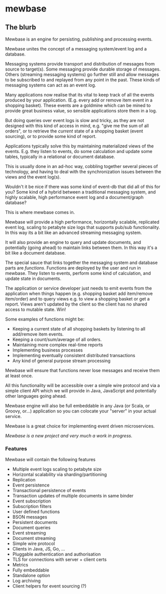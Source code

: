 # mewbase

## The blurb

Mewbase is an engine for persisting, publishing and processing events.

Mewbase unites the concept of a messaging system/event log and a database.

Messaging systems provide transport and distribution of messages from source to target(s). Some messaging
provide durable storage of messages. Others (streaming messaging systems) go further still and allow messages to be
subscribed to and replayed from any point in the past. These kinds of messaging systems can act as an event log.

Many applications now realise that its vital to keep track of all the events produced by your application. (E.g. every
add or remove item event in a shopping basket). These events are a goldmine which can be mined to provide great
business value, so sensible applications store them in a log.

But doing queries over event logs is slow and tricky, as they are not designed with this kind of access in mind,
e.g. "give me the sum of all orders", or to retrieve the *current* state of a shopping basket (event sourcing),
or to provide some kind of report.

Applications typically solve this by maintaining materialized views of the events. E.g. they listen to events, do some
calculation and update some tables, typically in a relational or document database.

This is usually done in an ad-hoc way, cobbling together several pieces of technology, and having to deal with the
synchronization issues between the views and the event log(s).

Wouldn't it be nice if there was some kind of event-db that did all of this for you? Some kind of a hybrid between a
traditional messaging system, and highly scalable, high performance event log and a document/graph database?

This is where mewbase comes in. 

Mewbase will provide a high performance, horizontally scalable, replicated event log, scaling to petabyte size logs
that supports pub/sub functionality. In this way its a bit like an advanced streaming messaging system.

It will also provide an engine to query and update documents, and potentially (going ahead) to maintain links between
 them. In this way it's a bit like a document database.
  
The special sauce that links together the messaging system and database parts are *functions*. Functions are deployed
  by the user and run in mewbase. They listen to events, perform some kind of calculation, and update state in
  documents.
  
The application or service developer just needs to emit events from the application when things happen (e.g. shopping
basket add item/remove item/order) and to query views e.g. to view a shopping basket or get a report. Views aren't
updated by the client so the client has no shared access to mutable state. Win!
  
Some examples of functions might be:
  
* Keeping a current state of all shopping baskets by listening to all add/remove item events.
* Keeping a count/sum/average of all orders.
* Maintaining more complex real-time reports
* Implementing business processes
* Implementing eventually consistent distributed transactions
* Any kind of general purpose stream processing

Mewbase will ensure that functions never lose messages and receive them at least once.

All this functionality will be accessible over a simple wire protocol and via a simple client API which we will
provide in Java, JavaScript and potentially other languages going ahead.

Mewbase engine will also be full embeddable in any Java (or Scala, or Groovy, or...) application so you can
colocate your "server" in your actual service.

Mewbase is a great choice for implementing event driven microservices.

*Mewbase is a new project and very much a work in progress.*

### Features

Mewbase will contain the following features

* Multiple event logs scaling to petabyte size
* Horizontal scalability via sharding/partitioning
* Replication
* Event persistence
* Transactional persistence of events
* Transaction updates of multiple documents in same binder 
* Event subscription
* Subscription filters
* User defined functions
* BSON messages
* Persistent documents
* Document queries
* Event streaming
* Document streaming
* Simple wire protocol
* Clients in Java, JS, Go, ...
* Pluggable authentication and authorisation
* TLS for connections with server + client certs
* Metrics
* Fully embeddable
* Standalone option
* Log archiving
* Client helpers for event sourcing (?)

